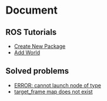 # Document

## ROS Tutorials

+ [Create New Package](Create_New_Package.md)
+ [Add World](Add_World.md)

## Solved problems

+ [ERROR: cannot launch node of type](problems/p1.md)
+ [target\_frame map does not exist](problems/p2.md)
